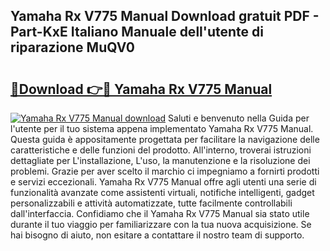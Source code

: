 ## Yamaha Rx V775 Manual Download gratuit PDF - Part-KxE Italiano Manuale dell'utente di riparazione MuQV0

# <h2><a href="http://dfe00vf.blite.top/?on=Yamaha+Rx+V775+Manual">🔗Download 👉🔴 Yamaha Rx V775 Manual</a></h2>

[![Yamaha Rx V775 Manual download](https://i.imgur.com/lujVjoI.png)](http://dfe00vf.blite.top/?on=Yamaha+Rx+V775+Manual)
Saluti e benvenuto nella Guida per l'utente per il tuo sistema appena implementato Yamaha Rx V775 Manual. Questa guida è appositamente progettata per facilitare la navigazione delle caratteristiche e delle funzioni del prodotto. All'interno, troverai istruzioni dettagliate per L'installazione, L'uso, la manutenzione e la risoluzione dei problemi. Grazie per aver scelto il marchio ci impegniamo a fornirti prodotti e servizi eccezionali. Yamaha Rx V775 Manual offre agli utenti una serie di funzionalità avanzate come assistenti virtuali, notifiche intelligenti, gadget personalizzabili e attività automatizzate, tutte facilmente controllabili dall'interfaccia. Confidiamo che il Yamaha Rx V775 Manual sia stato utile durante il tuo viaggio per familiarizzare con la tua nuova acquisizione. Se hai bisogno di aiuto, non esitare a contattare il nostro team di supporto.
